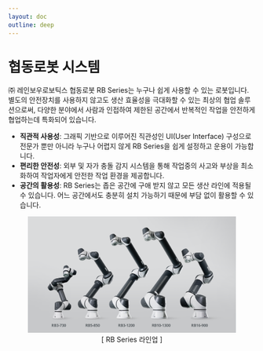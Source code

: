 ```yaml
---
layout: doc
outline: deep
---
```


# 협동로봇 시스템

㈜ 레인보우로보틱스 협동로봇 RB Series는 누구나 쉽게 사용할 수 있는 로봇입니다. 별도의 안전장치를 사용하지 않고도 생산 효율성을 극대화할 수 있는 최상의 협업 솔루션으로써, 다양한 분야에서 사람과 인접하여 제한된 공간에서 반복적인 작업을 안전하게 협업하는데 특화되어 있습니다.

- **직관적 사용성**: 그래픽 기반으로 이루어진 직관성인 UI(User Interface) 구성으로 전문가 뿐만 아니라 누구나 어렵지 않게 RB Series을 쉽게 설정하고 운용이 가능합니다.
- **편리한 안전성**: 외부 및 자가 충돌 감지 시스템을 통해 작업중의 사고와 부상을 최소화하여 작업자에게 안전한 작업 환경을 제공합니다.
- **공간의 활용성**: RB Series는 좁은 공간에 구애 받지 않고 모든 생산 라인에 적용될 수 있습니다. 어느 공간에서도 충분히 설치 가능하기 때문에 부담 없이 활용할 수 있습니다.

<figure>
    <img src='/images/lineup.png' alt='missing' />
    <br>
    <figcaption style="text-align: center;">[ RB Series 라인업 ]</figcaption>
</figure>
